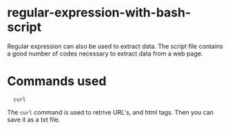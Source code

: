 # regular-expression-with-bash-script

Regular expression can also be used to extract data. The script file contains a good number of codes necessary to extract data from a web page. 

# Commands used

      curl 
 
 The `curl` command is used to retrive URL's, and html tags. Then you can save it as a txt file. 
